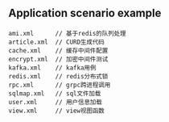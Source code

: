 ## Application scenario example

    ami.xml      // 基于redis的队列处理  
    article.xml  // CURD生成代码  
    cache.xml    // 缓存中间件配置  
    encrypt.xml  // 加密中间件测试  
    kafka.xml    // kafka用例  
    redis.xml    // redis分布式锁  
    rpc.xml      // grpc跨进程调用  
    sqlmap.xml   // sql文件加载  
    user.xml     // 用户信息加载  
    view.xml     // view视图函数  

